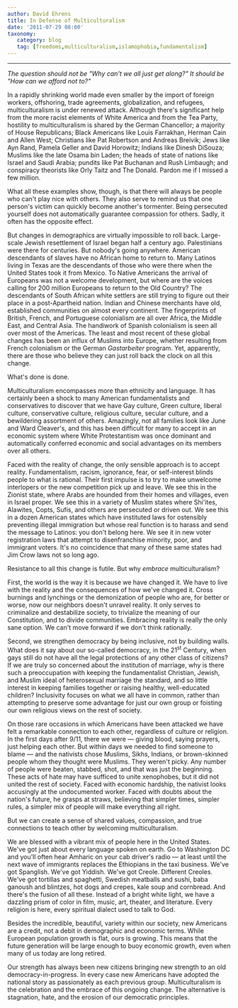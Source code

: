 ```yaml
---
author: David Ehrens
title: In Defense of Multiculturalism
date: '2011-07-29 08:00'
taxonomy:
   category: blog
   tag: [freedoms,multiculturalism,islamophobia,fundamentalism]
---
```

---

_The question should not be "Why can't we all just get along?" It should be "How can we afford not to?"_

In a rapidly shrinking world made even smaller by the import of foreign workers, offshoring, trade agreements, globalization, and refugees, multiculturalism is under renewed attack. Although there's significant help from the more racist elements of White America and from the Tea Party, hostility to multiculturalism is shared by the German Chancellor; a majority of House Republicans; Black Americans like Louis Farrakhan, Herman Cain and Allen West; Christians like Pat Robertson and Andreas Breivik; Jews like Ayn Rand, Pamela Geller and David Horowitz; Indians like Dinesh DiSouza; Muslims like the late Osama bin Laden; the heads of state of nations like Israel and Saudi Arabia; pundits like Pat Buchanan and Rush Limbaugh; and conspiracy theorists like Orly Taitz and The Donald. Pardon me if I missed a few million.

What all these examples show, though, is that there will always be people who can't play nice with others. They also serve to remind us that one person's victim can quickly become another's tormenter. Being persecuted yourself does not automatically guarantee compassion for others. Sadly, it often has the opposite effect.

But changes in demographics are virtually impossible to roll back. Large-scale Jewish resettlement of Israel began half a century ago. Palestinians were there for centuries. But nobody's going anywhere. American descendants of slaves have no African home to return to. Many Latinos living in Texas are the descendants of those who were there when the United States took it from Mexico. To Native Americans the arrival of Europeans was not a welcome development, but where are the voices calling for 200 million Europeans to return to the Old Country? The descendants of South African white settlers are still trying to figure out their place in a post-Apartheid nation. Indian and Chinese merchants have old, established communities on almost every continent. The fingerprints of British, French, and Portuguese colonialism are all over Africa, the Middle East, and Central Asia. The handiwork of Spanish colonialism is seen all over most of the Americas. The least and most recent of these global changes has been an influx of Muslims into Europe, whether resulting from French colonialism or the German _Gastarbeiter_ program. Yet, apparently, there are those who believe they can just roll back the clock on all this change.

What's done is done.

Multiculturalism encompasses more than ethnicity and language. It has certainly been a shock to many American fundamentalists and conservatives to discover that we have Gay culture, Green culture, liberal culture, conservative culture, religious culture, secular culture, and a bewildering assortment of others. Amazingly, not all families look like June and Ward Cleaver's, and this has been difficult for many to accept in an economic system where White Protestantism was once dominant and automatically conferred economic and social advantages on its members over all others.

Faced with the reality of change, the only sensible approach is to accept reality. Fundamentalism, racism, ignorance, fear, or self-interest blinds people to what is rational. Their first impulse is to try to make unwelcome interlopers or the new competition pick up and leave. We see this in the Zionist state, where Arabs are hounded from their homes and villages, even in Israel proper. We see this in a variety of Muslim states where Shi'ites, Alawites, Copts, Sufis, and others are persecuted or driven out. We see this in a dozen American states which have instituted laws for ostensibly preventing illegal immigration but whose real function is to harass and send the message to Latinos: you don't belong here. We see it in new voter registration laws that attempt to disenfranchise minority, poor, and immigrant voters. It's no coincidence that many of these same states had Jim Crow laws not so long ago.

Resistance to all this change is futile. But why _embrace_ multiculturalism?

First, the world is the way it is because we have changed it. We have to live with the reality and the consequences of how we've changed it. Cross burnings and lynchings or the demonization of people who are, for better or worse, now our neighbors doesn't unravel reality. It only serves to criminalize and destabilize society, to trivialize the meaning of our Constitution, and to divide communities. Embracing reality is really the only sane option. We can't move forward if we don't think rationally.

Second, we strengthen democracy by being inclusive, not by building walls. What does it say about our so-called democracy, in the 21<sup>st</sup> Century, when gays still do not have all the legal protections of any other class of citizens? If we are truly so concerned about the institution of marriage, why is there such a preoccupation with keeping the fundamentalist Christian, Jewish, and Muslim ideal of heterosexual marriage the standard, and so little interest in keeping families together or raising healthy, well-educated children? Inclusivity focuses on what we all have in common, rather than attempting to preserve some advantage for just our own group or foisting our own religious views on the rest of society.

On those rare occasions in which Americans have been attacked we have felt a remarkable connection to each other, regardless of culture or religion. In the first days after 9/11, there we were &#8212; giving blood, saying prayers, just helping each other. But within days we needed to find someone to blame &#8212; and the nativists chose Muslims, Sikhs, Indians, or brown-skinned people whom they thought were Muslims. They weren't picky. Any number of people were beaten, stabbed, shot, and that was just the beginning. These acts of hate may have sufficed to unite xenophobes, but it did not united the rest of society. Faced with economic hardship, the nativist looks accusingly at the undocumented worker. Faced with doubts about the nation's future, he grasps at straws, believing that simpler times, simpler rules, a simpler mix of people will make everything all right.

But we can create a sense of shared values, compassion, and true connections to teach other by welcoming multiculturalism.

We are blessed with a vibrant mix of people here in the United States. We've got just about every language spoken on earth. Go to Washington DC and you'll often hear Amharic on your cab driver's radio &#8212; at least until the next wave of immigrants replaces the Ethiopians in the taxi business. We've got Spanglish. We've got Yiddish. We've got Creole. Different Creoles. We've got tortillas and spaghetti, Swedish meatballs and sushi, baba ganoush and blintzes, hot dogs and crepes, kale soup and cornbread. And there's the fusion of all these. Instead of a bright white light, we have a dazzling prism of color in film, music, art, theater, and literature. Every religion is here, every spiritual dialect used to talk to God.

Besides the incredible, beautiful, variety within our society, new Americans are a credit, not a debit in demographic and economic terms. While European population growth is flat, ours is growing. This means that the future generation will be large enough to buoy economic growth, even when many of us today are long retired.

Our strength has always been new citizens bringing new strength to an old democracy-in-progress. In every case new Americans have adopted the national story as passionately as each previous group. Multiculturalism is the celebration and the embrace of this ongoing change. The alternative is stagnation, hate, and the erosion of our democratic principles.